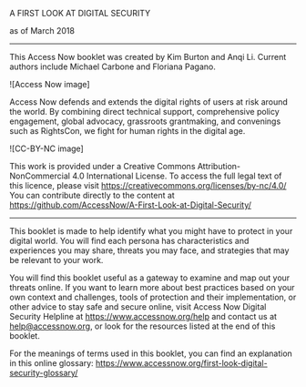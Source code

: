 A FIRST LOOK AT DIGITAL SECURITY

as of March 2018

--------------

This Access Now booklet was created by Kim Burton and Anqi Li. Current authors include Michael Carbone and Floriana Pagano.

![Access Now image]

Access Now defends and extends the digital rights of users at risk around the world. By combining direct technical support, comprehensive policy engagement, global advocacy, grassroots grantmaking, and convenings such as RightsCon, we fight for human rights in the digital age.

![CC-BY-NC image]

This work is provided under a Creative Commons Attribution-NonCommercial 4.0 International License. To access the full legal text of this licence, please visit https://creativecommons.org/licenses/by-nc/4.0/ You can contribute directly to the content at https://github.com/AccessNow/A-First-Look-at-Digital-Security/

--------------

This booklet is made to help identify what you might have to protect in your digital world. You will find each persona has characteristics and experiences you may share, threats you may face, and strategies that may be relevant to your work.

You will find this booklet useful as a gateway to examine and map out your threats online. If you want to learn more about best practices based on your own context and challenges, tools of protection and their implementation, or other advice to stay safe and secure online, visit Access Now Digital Security Helpline at https://www.accessnow.org/help and contact us at help@accessnow.org, or look for the resources listed at the end of this booklet.

For the meanings of terms used in this booklet, you can find an explanation in this online glossary: https://www.accessnow.org/first-look-digital-security-glossary/
